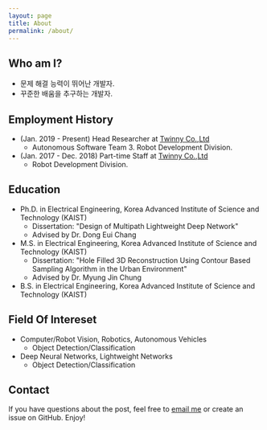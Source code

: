 ```yaml
---
layout: page
title: About
permalink: /about/
---
```

## Who am I?
* 문제 해결 능력이 뛰어난 개발자.
* 꾸준한 배움을 추구하는 개발자.

## Employment History
* (Jan. 2019 - Present) Head Researcher at [Twinny Co.,Ltd](https://twinny.ai/)
    * Autonomous Software Team 3. Robot Development Division.
* (Jan. 2017 - Dec. 2018) Part-time Staff at [Twinny Co.,Ltd](https://twinny.ai/)
    * Robot Development Division.    

## Education
* Ph.D. in Electrical Engineering, Korea Advanced Institute of Science and Technology (KAIST)
    * Dissertation: "Design of Multipath Lightweight Deep Network"
    * Advised by Dr. Dong Eui Chang
* M.S. in Electrical Engineering, Korea Advanced Institute of Science and Technology (KAIST)
    * Dissertation: "Hole Filled 3D Reconstruction Using Contour Based Sampling Algorithm in the Urban Environment"
    * Advised by Dr. Myung Jin Chung
* B.S. in Electrical Engineering, Korea Advanced Institute of Science and Technology (KAIST)

## Field Of Intereset
* Computer/Robot Vision, Robotics, Autonomous Vehicles
    * Object Detection/Classification
* Deep Neural Networks, Lightweight Networks
    * Object Detection/Classification
## Contact
If you have questions about the post, feel free to [email me](mailto:undol26@gmail.com) or create an issue on GitHub. Enjoy!


<!-- ### _config.yml
> Code block will look like this.
```yml
highlighter-theme: monokai //you can change your syntax color scheme.
date_format: "%Y-%M-%D" //and date format.
```

### Screenshots
#### Page
![alt text](/public/img/screenshot-1.png)
#### Articles
![alt text](/public/img/screenshot-2.png)
#### Page - Mobile
![alt text](/public/img/screenshot-m1.png)
#### Page - Articles
![alt text](/public/img/screenshot-m2.png) -->

